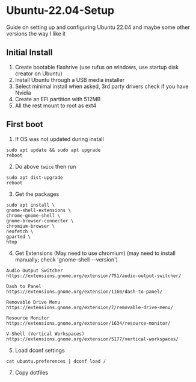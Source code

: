 # Ubuntu-22.04-Setup
Guide on setting up and configuring Ubuntu 22.04 and maybe some other versions the way I like it

## Initial Install
1. Create bootable flashrive (use rufus on windows, use startup disk creator on Ubuntu)
2. Install Ubuntu through a USB media installer
3. Select minimal install when asked, 3rd party drivers check if you have Nvidia 
4. Create an EFI partition with 512MB
5. All the rest mount to root as ext4

## First boot
1. If OS was not updated during install
```
sudo apt update && sudo apt upgrade
reboot
```
2. Do above `twice` then run
```
sudo apt dist-upgrade
reboot
```
3. Get the packages
```
sudo apt install \
gnome-shell-extensions \
chrome-gnome-shell \
gnome-browser-connector \
chromium-browser \
neofetch \
gparted \
htop
```
4. Get Extensions (May need to use chromium) (may need to install manually; check 'gnome-shell --version')
```
Audio Output Switcher
https://extensions.gnome.org/extension/751/audio-output-switcher/

Dash to Panel
https://extensions.gnome.org/extension/1160/dash-to-panel/

Removable Drive Menu
https://extensions.gnome.org/extension/7/removable-drive-menu/

Resource Monitor
https://extensions.gnome.org/extension/1634/resource-monitor/

V-Shell (Vertical Workspaces)
https://extensions.gnome.org/extension/5177/vertical-workspaces/
```
5. Load dconf settings
```
cat ubuntu.preferences | dconf load /
``` 
7. Copy dotfiles
